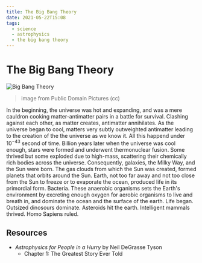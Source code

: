 ```yaml
---
title: The Big Bang Theory
date: 2021-05-22T15:08
tags:
  - science
  - astrophysics
  - the big bang theory
---
```



# The Big Bang Theory

![Big Bang Theory](https://www.publicdomainpictures.net/pictures/380000/nahled/big-bang-theory-1607444724TIM.jpg)
> image from Public Domain Pictures (cc)

In the beginning, the universe was hot and expanding, and was a mere cauldron
cooking matter-antimatter pairs in a battle for survival. Clashing against each
other, as matter creates, antimatter annihilates. As the universe began to
cool, matters very subtly outweighted antimatter leading to the creation of the
the universe as we know it. All this happend under $10^{-43}$ second of time.
Billion years later when the universe was cool enough, stars were formed and
underwent thermonuclear fusion. Some thrived but some exploded due to high-mass,
scattering their chemically rich bodies across the universe. Consequently,
galaxies, the Milky Way, and the Sun were born. The gas clouds from which the
Sun was created, formed planets that orbits around the Sun. Earth, not too far
away and not too close from the Sun to freeze or to evaporate the ocean,
produced life in its primordial form. Bacteria. These anaerobic organisms sets
the Earth's environment by excreting enough oxygen for aerobic organisms to live
and breath in, and dominate the ocean and the surface of the earth. Life began.
Outsized dinosours dominate. Asteroids hit the earth. Intelligent mammals
thrived. Homo Sapiens ruled.


## Resources

- _Astrophysics for People in a Hurry_ by Neil DeGrasse Tyson
  - Chapter 1: The Greatest Story Ever Told
